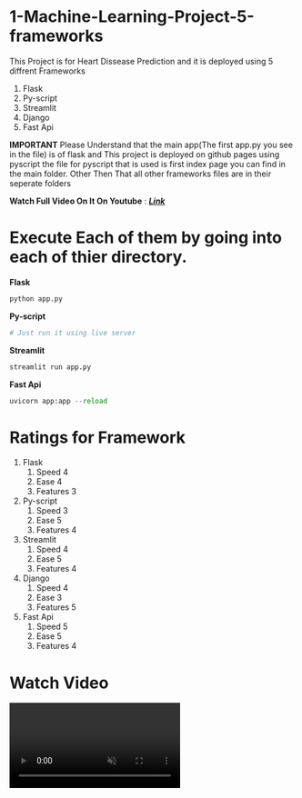 # 1-Machine-Learning-Project-5-frameworks
This Project is for Heart Dissease Prediction and it is deployed using 5 diffrent Frameworks
1. Flask
2. Py-script
3. Streamlit
4. Django
5. Fast Api

**IMPORTANT**
Please Understand that the main app(The first app.py you see in the file) is of flask and This project is deployed on github pages using pyscript the file for pyscript that is used is first index page you can find in the main folder.
Other Then That all other frameworks files are in their seperate folders

**Watch Full Video On It On Youtube** : <a href = 'https://www.youtube.com/watch?v=KNdFkhBF9eo' >***Link***</a>
# Execute Each of them by going into each of thier directory.

**Flask**
```python
python app.py
```
**Py-script**
```python
# Just run it using live server
```
**Streamlit**
```python
streamlit run app.py
```
**Fast Api**
```python
uvicorn app:app --reload
```

# Ratings for Framework
  1. Flask
      1. Speed 4
      2. Ease 4
      3. Features 3
  2. Py-script
      1. Speed 3
      2. Ease 5
      3. Features 4
  3. Streamlit
      1. Speed 4
      2. Ease 5
      3. Features 4
  4. Django
      1. Speed 4
      2. Ease 3
      3. Features 5
  5. Fast Api
      1. Speed 5
      2. Ease 5
      3. Features 4
      
# Watch Video
<video src="https://www.youtube.com/embed/KNdFkhBF9eo" data-canonical-src="https://www.youtube.com/embed/KNdFkhBF9eo" controls="controls" muted="muted" class="d-block rounded-bottom-2 border-top width-fit" style="max-height:640px;">
  </video>
